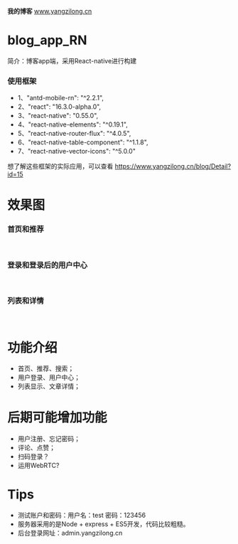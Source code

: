 **我的博客** www.yangzilong.cn

# blog_app_RN
简介：博客app端，采用React-native进行构建

### 使用框架
+ 1、"antd-mobile-rn": "^2.2.1",
+ 2、"react": "16.3.0-alpha.0",
+ 3、"react-native": "0.55.0",
+ 4、"react-native-elements": "^0.19.1",
+ 5、"react-native-router-flux": "^4.0.5",
+ 6、"react-native-table-component": "^1.1.8",
+ 7、"react-native-vector-icons": "^5.0.0"

想了解这些框架的实际应用，可以查看 https://www.yangzilong.cn/blog/Detail?id=15

# 效果图
<div>
    <h3>首页和推荐</h3>  
    <img src="https://xzw-1252906564.cos.ap-shanghai.myqcloud.com/github/app/%E9%A6%96%E9%A1%B5.png" alt="">
    <img src="https://xzw-1252906564.cos.ap-shanghai.myqcloud.com/github/app/%E6%8E%A8%E8%8D%90.png" alt="">
</div>

<div>
    <h3>登录和登录后的用户中心</h3>
    <img src="https://xzw-1252906564.cos.ap-shanghai.myqcloud.com/github/app/%E7%99%BB%E5%BD%95.png" alt="">
    <img src="https://xzw-1252906564.cos.ap-shanghai.myqcloud.com/github/app/%E7%94%A8%E6%88%B7%E4%B8%AD%E5%BF%83.png" alt="">
</div>

<div>
    <h3>列表和详情</h3>
    <img src="https://xzw-1252906564.cos.ap-shanghai.myqcloud.com/github/app/%E5%88%97%E8%A1%A8.png" alt="">
    <img src="https://xzw-1252906564.cos.ap-shanghai.myqcloud.com/github/app/%E8%AF%A6%E6%83%85.png" alt="">
</div>

# 功能介绍
+ 首页、推荐、搜索；
+ 用户登录、用户中心；
+ 列表显示、文章详情；

# 后期可能增加功能
+ 用户注册、忘记密码；
+ 评论、点赞；
+ 扫码登录？
+ 运用WebRTC?

# Tips
+ 测试账户和密码：用户名：test 密码：123456
+ 服务器采用的是Node + express + ES5开发，代码比较粗糙。
+ 后台登录网址：admin.yangzilong.cn 
